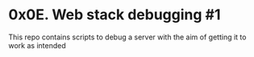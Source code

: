 # 0x0E. Web stack debugging #1
This repo contains scripts to debug a server with the aim of getting
it to work as intended